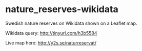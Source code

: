 # nature_reserves-wikidata
Swedish nature reserves on Wikidata shown on a Leaflet map.

Wikidata query: http://tinyurl.com/h3b5584

Live map here: http://y2s.se/naturreservat/
